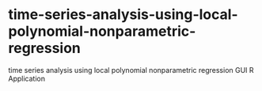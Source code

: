 # time-series-analysis-using-local-polynomial-nonparametric-regression
time series analysis using local polynomial nonparametric regression GUI R Application
